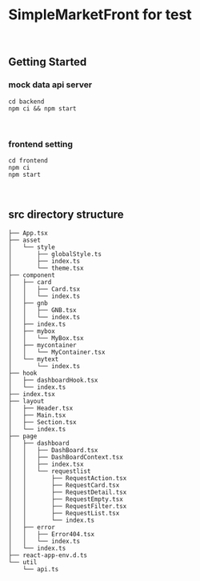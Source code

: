 # SimpleMarketFront for test

​                      

## Getting Started


### mock data api server
```
cd backend
npm ci && npm start
```

​                                    

### frontend setting

```
cd frontend
npm ci
npm start
```

​         

## src directory structure

```
├── App.tsx
├── asset
│   └── style
│       ├── globalStyle.ts
│       ├── index.ts
│       └── theme.tsx
├── component
│   ├── card
│   │   ├── Card.tsx
│   │   └── index.ts
│   ├── gnb
│   │   ├── GNB.tsx
│   │   └── index.ts
│   ├── index.ts
│   ├── mybox
│   │   └── MyBox.tsx
│   ├── mycontainer
│   │   └── MyContainer.tsx
│   └── mytext
│       └── index.ts
├── hook
│   ├── dashboardHook.tsx
│   └── index.ts
├── index.tsx
├── layout
│   ├── Header.tsx
│   ├── Main.tsx
│   ├── Section.tsx
│   └── index.ts
├── page
│   ├── dashboard
│   │   ├── DashBoard.tsx
│   │   ├── DashBoardContext.tsx
│   │   ├── index.tsx
│   │   └── requestlist
│   │       ├── RequestAction.tsx
│   │       ├── RequestCard.tsx
│   │       ├── RequestDetail.tsx
│   │       ├── RequestEmpty.tsx
│   │       ├── RequestFilter.tsx
│   │       ├── RequestList.tsx
│   │       └── index.ts
│   ├── error
│   │   ├── Error404.tsx
│   │   └── index.ts
│   └── index.ts
├── react-app-env.d.ts
└── util
    └── api.ts

```

